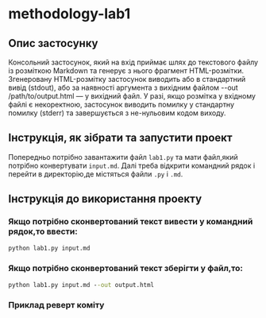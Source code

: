 # methodology-lab1

## Опис застосунку

Консольний застосунок, який на вхід приймає шлях до текстового файлу із розміткою Markdown та генерує з нього фрагмент HTML-розмітки. Згенеровану HTML-розмітку застосунок виводить або в стандартний вивід (stdout), або за наявності аргумента з вихідним файлом --out /path/to/output.html — у вихідний файл. У разі, якщо розмітка у вхідному файлі є некоректною, застосунок виводить помилку у стандартну помилку (stderr) та завершується з не-нульовим кодом виходу.

## Інструкція, як зібрати та запустити проект

Попередньо потрібно завантажити файл `lab1.py` та мати файл,який потрібно конвертувати `input.md`.
Далі треба відкрити командний рядок і перейти в директорію,де містяться файли `.py` i `.md`.

##  Інструкція до використання проекту

### Якщо потрібно сконвертований текст вивести у командний рядок,то ввести:

```cmd
python lab1.py input.md
```

### Якщо потрібно сконвертований текст зберігти у файл,то:

```cmd
python lab1.py input.md --out output.html
```

### Приклад реверт коміту
